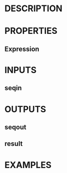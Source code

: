 # DESCRIPTION

# PROPERTIES

## Expression

# INPUTS

## seqin

# OUTPUTS

## seqout

## result

# EXAMPLES
